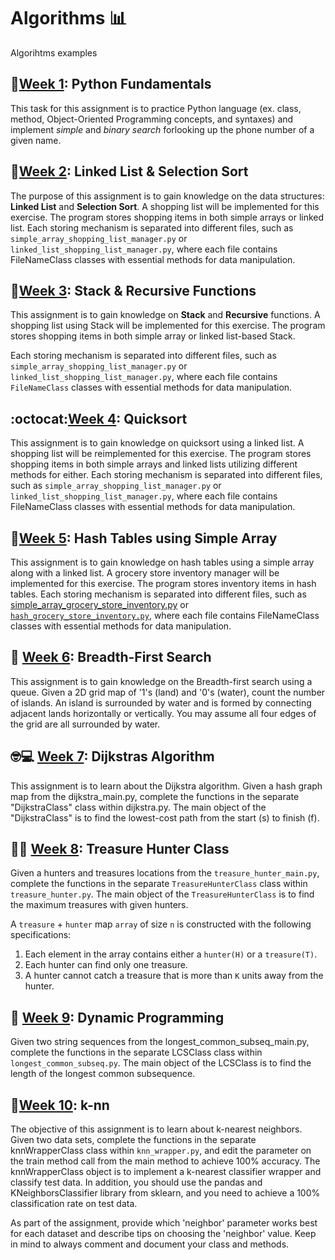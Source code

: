 # Algorithms 📊

Algorihtms examples

## 🐍[Week 1][W1]: Python Fundamentals

This task for this assignment is to practice Python language (ex. class, method, Object-Oriented Programming concepts, and syntaxes) and implement _simple_ and _binary search_ forlooking up the phone number of a given name.

## 📒[Week 2][W2]: Linked List & Selection Sort

The purpose of this assignment is to gain knowledge on the data structures: **Linked List** and **Selection Sort**. A shopping list will be implemented for this exercise. The program stores shopping items in both simple arrays or linked list. Each storing mechanism is separated into different files, such as `simple_array_shopping_list_manager.py` or `linked_list_shopping_list_manager.py`, where each file contains FileNameClass classes with essential methods for data manipulation.

## 🗼[Week 3][W3]: Stack & Recursive Functions

This assignment is to gain knowledge on **Stack** and **Recursive** functions. A shopping list using Stack will be implemented for this exercise. The program stores shopping items in both simple array or linked list-based Stack.

Each storing mechanism is separated into different files, such as `simple_array_shopping_list_manager.py` or `linked_list_shopping_list_manager.py`, where each file contains `FileNameClass` classes with essential methods for data manipulation.

## :octocat:[Week 4][W4]: Quicksort

This assignment is to gain knowledge on quicksort using a linked list. A shopping list will be reimplemented for this exercise. The program stores shopping items in both simple arrays and linked lists utilizing different methods for either. Each storing mechanism is separated into different files, such as `simple_array_shopping_list_manager.py` or `linked_list_shopping_list_manager.py`, where each file contains FileNameClass classes with essential methods for data manipulation.

## 🧮[Week 5][W5]: Hash Tables using Simple Array

This assignment is to gain knowledge on hash tables using a simple array along with a linked list. A grocery store inventory manager will be implemented for this exercise. The program stores inventory items in hash tables. Each storing mechanism is separated into different files, such as [simple_array_grocery_store_inventory.py][simp] or [`hash_grocery_store_inventory.py`][hash], where each file contains FileNameClass classes with essential methods for data manipulation. 

## 🍞 [Week 6][W6]: Breadth-First Search

This assignment is to gain knowledge on the Breadth-first search using a queue. Given a 2D grid map of '1's (land) and '0's (water), count the number of islands. An island is surrounded by water and is formed by connecting adjacent lands horizontally or vertically. You may assume all four edges of the grid are all surrounded by water. 

## 🤓💻 [Week 7][W7]: Dijkstras Algorithm

This assignment is to learn about the Dijkstra algorithm. Given a hash graph map from the dijkstra_main.py, complete the functions in the separate "DijkstraClass" class within dijkstra.py. The main object of the "DijkstraClass" is to find the lowest-cost path from the start (s) to finish (f). 

## 🏴‍☠️ [Week 8][W8]: Treasure Hunter Class

Given a hunters and treasures locations from the `treasure_hunter_main.py`, complete the functions in the separate `TreasureHunterClass` class within `treasure_hunter.py`.
The main object of the `TreasureHunterClass` is to find the maximum treasures with given hunters.

A `treasure` + `hunter` map `array` of size `n` is constructed with the following specifications:

1. Each element in the array contains either a `hunter(H)` or a `treasure(T)`.
2. Each hunter can find only one treasure.
3. A hunter cannot catch a treasure that is more than `K` units away from the hunter.

## 🧮 [Week 9][W9]: Dynamic Programming

Given two string sequences from the longest_common_subseq_main.py, complete the functions in the separate LCSClass class within `longest_common_subseq.py`. The main object of the LCSClass is to find the length of the longest common subsequence.

## 🧔[Week 10][W10]: k-nn

The objective of this assignment is to learn about k-nearest neighbors. Given two data sets, complete the functions in the separate knnWrapperClass class within `knn_wrapper.py`, and edit the parameter on the train method call from the main method to achieve 100% accuracy. The knnWrapperClass object is to implement a k-nearest classifier wrapper and classify test data. In addition, you should use the pandas and KNeighborsClassifier library from sklearn, and you need to achieve a 100% classification rate on test data.

As part of the assignment, provide which 'neighbor' parameter works best for each dataset and describe tips on choosing the 'neighbor' value. Keep in mind to always comment and document your class and methods.

[W1]: /docs/PE01-README.md "Python Fundamentals"
[W2]: /docs/PE02-README.md "Requirements for simple array and linked list"
[W3]: /docs/PE03-README.md "Stack & Recursive Functions"
[W4]: /docs/PE04-README.md "Quicksort"
[W5]: /docs/PE05-README.md "Hash Tables using Simple Array"
[W6]: /docs/PE06-README.md "Breadth-First Search"
[W7]: /docs/PE07-README.md "Dijkstras Algorithm"
[W8]: /docs/PE08-README.md "Treasure Hunt Program"
[W9]: /docs/PE09-README.md "Dynamic Programming"
[W10]: /docs/PE10-README.md "K-NN classifier"
[simp]: /assets/modules/PE05/src/simp_arr_gsi.py "Links to the simple array shooping list manager"
[hash]: /assets/modules/PE05/src/hash_gsi.py "Links to the implementation of the hash function implemented in grocery store inventory"
[gsi]: /assets/modules/PE05/grocery_store_inventory.py
